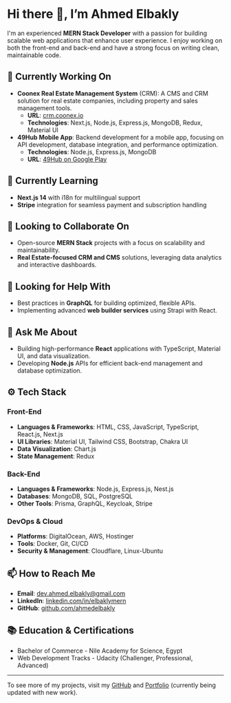 # Hi there 👋, I’m Ahmed Elbakly

I'm an experienced **MERN Stack Developer** with a passion for building scalable web applications that enhance user experience. I enjoy working on both the front-end and back-end and have a strong focus on writing clean, maintainable code.

## 🔭 Currently Working On
- **Coonex Real Estate Management System** (CRM): A CMS and CRM solution for real estate companies, including property and sales management tools.
  - **URL**: [crm.coonex.io](https://crm.coonex.io)
  - **Technologies**: Next.js, Node.js, Express.js, MongoDB, Redux, Material UI
- **49Hub Mobile App**: Backend development for a mobile app, focusing on API development, database integration, and performance optimization.
  - **Technologies**: Node.js, Express.js, MongoDB
  - **URL**: [49Hub on Google Play](https://play.google.com/store/apps/details?id=com.49hub)

## 🌱 Currently Learning
- **Next.js 14** with i18n for multilingual support
- **Stripe** integration for seamless payment and subscription handling

## 👯 Looking to Collaborate On
- Open-source **MERN Stack** projects with a focus on scalability and maintainability.
- **Real Estate-focused CRM and CMS** solutions, leveraging data analytics and interactive dashboards.

## 🤔 Looking for Help With
- Best practices in **GraphQL** for building optimized, flexible APIs.
- Implementing advanced **web builder services** using Strapi with React.

## 💬 Ask Me About
- Building high-performance **React** applications with TypeScript, Material UI, and data visualization.
- Developing **Node.js** APIs for efficient back-end management and database optimization.

## ⚙️ Tech Stack
### Front-End
- **Languages & Frameworks**: HTML, CSS, JavaScript, TypeScript, React.js, Next.js
- **UI Libraries**: Material UI, Tailwind CSS, Bootstrap, Chakra UI
- **Data Visualization**: Chart.js
- **State Management**: Redux

### Back-End
- **Languages & Frameworks**: Node.js, Express.js, Nest.js
- **Databases**: MongoDB, SQL, PostgreSQL
- **Other Tools**: Prisma, GraphQL, Keycloak, Stripe

### DevOps & Cloud
- **Platforms**: DigitalOcean, AWS, Hostinger
- **Tools**: Docker, Git, CI/CD
- **Security & Management**: Cloudflare, Linux-Ubuntu

## 📫 How to Reach Me
- **Email**: dev.ahmed.elbakly@gmail.com
- **LinkedIn**: [linkedin.com/in/elbaklymern](https://linkedin.com/in/elbaklymern)
- **GitHub**: [github.com/ahmedelbakly](https://github.com/ahmedelbakly)

## 📚 Education & Certifications
- Bachelor of Commerce - Nile Academy for Science, Egypt
- Web Development Tracks - Udacity (Challenger, Professional, Advanced)

---

To see more of my projects, visit my [GitHub](https://github.com/ahmedelbakly?tab=repositories) and [Portfolio](https://ahmedelbakly.surge.sh/) (currently being updated with new work).

